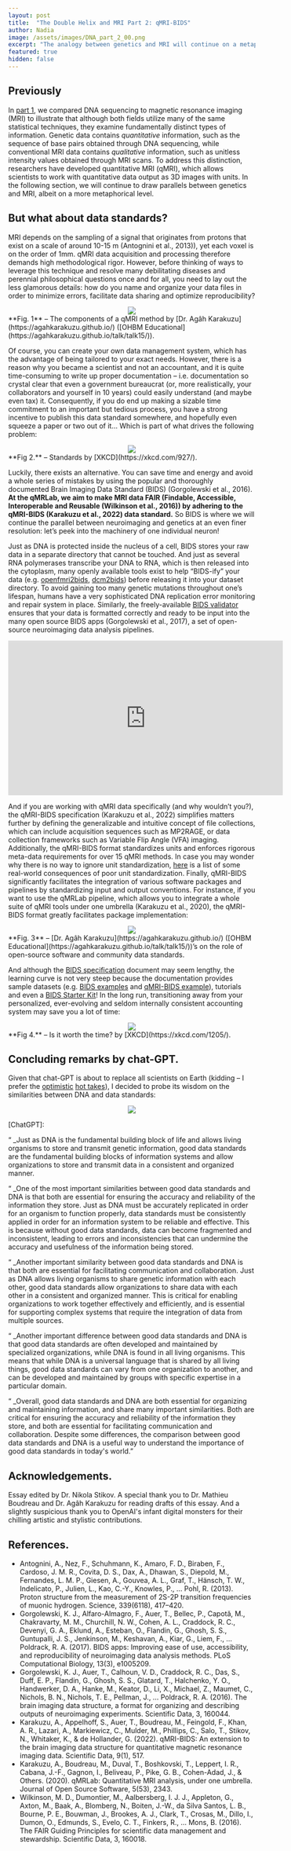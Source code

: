 ```yaml
---
layout: post
title:  "The Double Helix and MRI Part 2: qMRI-BIDS"
author: Nadia
image: /assets/images/DNA_part_2_00.png
excerpt: "The analogy between genetics and MRI will continue on a metaphorical level as we dive into our cellular machinery and qMRI-BIDS (Karakuzu et al. 2022)."
featured: true
hidden: false
---
```


## Previously

In [part 1](https://qmrlab.org/2022/12/20/DNA-qMRI-part-1.html), we compared DNA sequencing to magnetic resonance imaging (MRI) to illustrate that although both fields utilize many of the same statistical techniques, they examine fundamentally distinct types of information. Genetic data contains _quantitative_ information, such as the sequence of base pairs obtained through DNA sequencing, while conventional MRI data contains _qualitative_ information, such as unitless intensity values obtained through MRI scans. To address this distinction, researchers have developed quantitative MRI (qMRI), which allows scientists to work with quantitative data output as 3D images with units. In the following section, we will continue to draw parallels between genetics and MRI, albeit on a more metaphorical level.

## But what about data standards?

MRI depends on the sampling of a signal that originates from protons that exist on a scale of around 10-15 m (Antognini et al., 2013)), yet each voxel is on the order of 1mm. qMRI data acquisition and processing therefore demands high methodological rigor. However, before thinking of ways to leverage this technique and resolve many debilitating diseases and perennial philosophical questions once and for all, you need to lay out the less glamorous details: how do you name and organize your data files in order to minimize errors, facilitate data sharing and optimize reproducibility?

<center><img src="{{ site.baseurl }}/assets/images/DNA_part_2_01.png"/></center>**Fig. 1** – The components of a qMRI method by [Dr. Agâh Karakuzu](https://agahkarakuzu.github.io/) ([OHBM Educational](https://agahkarakuzu.github.io/talk/talk15/)).

Of course, you can create your own data management system, which has the advantage of being tailored to your exact needs. However, there is a reason why you became a scientist and not an accountant, and it is quite time-consuming to write up proper documentation – i.e. documentation so crystal clear that even a government bureaucrat (or, more realistically, your collaborators and yourself in 10 years) could easily understand (and maybe even tax) it. Consequently, if you do end up making a sizable time commitment to an important but tedious process, you have a strong incentive to publish this data standard somewhere, and hopefully even squeeze a paper or two out of it… Which is part of what drives the following problem:

<center><img src="{{ site.baseurl }}/assets/images/DNA_part_2_02.png"/></center>**Fig 2.** – Standards by [XKCD](https://xkcd.com/927/).

Luckily, there exists an alternative. You can save time and energy and avoid a whole series of mistakes by using the popular and thoroughly documented Brain Imaging Data Standard (BIDS) (Gorgolewski et al., 2016). **At the qMRLab, we aim to make MRI data FAIR (Findable, Accessible, Interoperable and Reusable (Wilkinson et al., 2016)) by adhering to the qMRI-BIDS (Karakuzu et al., 2022) data standard.** So BIDS is where we will continue the parallel between neuroimaging and genetics at an even finer resolution: let’s peek into the machinery of one individual neuron! 

Just as DNA is protected inside the nucleus of a cell, BIDS stores your raw data in a separate directory that cannot be touched. And just as several RNA polymerases transcribe your DNA to RNA, which is then released into the cytoplasm, many openly available tools exist to help “BIDS-ify” your data (e.g. [openfmri2bids](https://github.com/bids-standard/openfmri2bids), [dcm2bids](https://unfmontreal.github.io/Dcm2Bids/)) before releasing it into your dataset directory. To avoid gaining too many genetic mutations throughout one’s lifespan, humans have a very sophisticated DNA replication error monitoring and repair system in place. Similarly, the freely-available [BIDS validator](https://bids.neuroimaging.io/) ensures that your data is formatted correctly and ready to be input into the many open source BIDS apps (Gorgolewski et al., 2017), a set of open-source neuroimaging data analysis pipelines.

<center><iframe width="560" height="315" src="https://www.youtube.com/embed/gG7uCskUOrA" title="YouTube video player" frameborder="0" allow="accelerometer; autoplay; clipboard-write; encrypted-media; gyroscope; picture-in-picture" allowfullscreen></iframe></center>

And if you are working with qMRI data specifically (and why wouldn’t you?), the qMRI-BIDS specification (Karakuzu et al., 2022) simplifies matters further by defining the generalizable and intuitive concept of file collections, which can include acquisition sequences such as MP2RAGE, or data collection frameworks such as Variable Flip Angle (VFA) imaging. Additionally, the qMRI-BIDS format standardizes units and enforces rigorous meta-data requirements for over 15 qMRI methods. In case you may wonder why there is no way to ignore unit standardization, [here](https://gizmodo.com/five-massive-screw-ups-that-wouldnt-have-happened-if-we-1828746184) is a list of some real-world consequences of poor unit standardization. Finally, qMRI-BIDS significantly facilitates the integration of various software packages and pipelines by standardizing input and output conventions. For instance, if you want to use the qMRLab pipeline, which allows you to integrate a whole suite of qMRI tools under one umbrella (Karakuzu et al., 2020), the qMRI-BIDS format greatly facilitates package implementation:

<center><img src="{{ site.baseurl }}/assets/images/DNA_part_2_03.png"/></center>**Fig. 3** – [Dr. Agâh Karakuzu](https://agahkarakuzu.github.io/) ([OHBM Educational](https://agahkarakuzu.github.io/talk/talk15/))’s on the role of open-source software and community data standards.

And although the [BIDS specification](https://bids-specification.readthedocs.io/en/stable/) document may seem lengthy, the learning curve is not very steep because the documentation provides sample datasets (e.g. [BIDS examples](https://github.com/bids-standard/bids-examples)  and [qMRI-BIDS example](https://osf.io/k4bs5/)), tutorials and even a [BIDS Starter Kit](https://bids-standard.github.io/bids-starter-kit/)! In the long run, transitioning away from your personalized, ever-evolving and seldom internally consistent accounting system may save you a lot of time:

<center><img src="{{ site.baseurl }}/assets/images/DNA_part_2_04.png"/></center>**Fig 4.** – Is it worth the time? by [XKCD](https://xkcd.com/1205/).

## Concluding remarks by chat-GPT.

Given that chat-GPT is about to replace all scientists on Earth (kidding – I prefer the [optimistic](https://qantarot.substack.com/p/chatgpt-and-galactica-are-taking) [hot takes](https://noahpinion.substack.com/p/generative-ai-autocomplete-for-everything)), I decided to probe its wisdom on the similarities between DNA and data standards:

<center><img src="{{ site.baseurl }}/assets/images/DNA_part_2_05.png"/></center>

[ChatGPT]:

“ _Just as DNA is the fundamental building block of life and allows living organisms to store and transmit genetic information, good data standards are the fundamental building blocks of information systems and allow organizations to store and transmit data in a consistent and organized manner.

“ _One of the most important similarities between good data standards and DNA is that both are essential for ensuring the accuracy and reliability of the information they store. Just as DNA must be accurately replicated in order for an organism to function properly, data standards must be consistently applied in order for an information system to be reliable and effective. This is because without good data standards, data can become fragmented and inconsistent, leading to errors and inconsistencies that can undermine the accuracy and usefulness of the information being stored.

“ _Another important similarity between good data standards and DNA is that both are essential for facilitating communication and collaboration. Just as DNA allows living organisms to share genetic information with each other, good data standards allow organizations to share data with each other in a consistent and organized manner. This is critical for enabling organizations to work together effectively and efficiently, and is essential for supporting complex systems that require the integration of data from multiple sources.

“ _Another important difference between good data standards and DNA is that good data standards are often developed and maintained by specialized organizations, while DNA is found in all living organisms. This means that while DNA is a universal language that is shared by all living things, good data standards can vary from one organization to another, and can be developed and maintained by groups with specific expertise in a particular domain.

“ _Overall, good data standards and DNA are both essential for organizing and maintaining information, and share many important similarities. Both are critical for ensuring the accuracy and reliability of the information they store, and both are essential for facilitating communication and collaboration. Despite some differences, the comparison between good data standards and DNA is a useful way to understand the importance of good data standards in today's world.”

## Acknowledgements.
Essay edited by Dr. Nikola Stikov. A special thank you to Dr. Mathieu Boudreau and Dr. Agâh Karakuzu for reading drafts of this essay. And a slightly suspicious thank you to OpenAI's infant digital monsters for their chilling artistic and stylistic contributions.

## References.
* Antognini, A., Nez, F., Schuhmann, K., Amaro, F. D., Biraben, F., Cardoso, J. M. R., Covita, D. S., Dax, A., Dhawan, S., Diepold, M., Fernandes, L. M. P., Giesen, A., Gouvea, A. L., Graf, T., Hänsch, T. W., Indelicato, P., Julien, L., Kao, C.-Y., Knowles, P., … Pohl, R. (2013). Proton structure from the measurement of 2S-2P transition frequencies of muonic hydrogen. Science, 339(6118), 417–420.
* Gorgolewski, K. J., Alfaro-Almagro, F., Auer, T., Bellec, P., Capotă, M., Chakravarty, M. M., Churchill, N. W., Cohen, A. L., Craddock, R. C., Devenyi, G. A., Eklund, A., Esteban, O., Flandin, G., Ghosh, S. S., Guntupalli, J. S., Jenkinson, M., Keshavan, A., Kiar, G., Liem, F., … Poldrack, R. A. (2017). BIDS apps: Improving ease of use, accessibility, and reproducibility of neuroimaging data analysis methods. PLoS Computational Biology, 13(3), e1005209.
* Gorgolewski, K. J., Auer, T., Calhoun, V. D., Craddock, R. C., Das, S., Duff, E. P., Flandin, G., Ghosh, S. S., Glatard, T., Halchenko, Y. O., Handwerker, D. A., Hanke, M., Keator, D., Li, X., Michael, Z., Maumet, C., Nichols, B. N., Nichols, T. E., Pellman, J., … Poldrack, R. A. (2016). The brain imaging data structure, a format for organizing and describing outputs of neuroimaging experiments. Scientific Data, 3, 160044.
* Karakuzu, A., Appelhoff, S., Auer, T., Boudreau, M., Feingold, F., Khan, A. R., Lazari, A., Markiewicz, C., Mulder, M., Phillips, C., Salo, T., Stikov, N., Whitaker, K., & de Hollander, G. (2022). qMRI-BIDS: An extension to the brain imaging data structure for quantitative magnetic resonance imaging data. Scientific Data, 9(1), 517.
* Karakuzu, A., Boudreau, M., Duval, T., Boshkovski, T., Leppert, I. R., Cabana, J.-F., Gagnon, I., Beliveau, P., Pike, G. B., Cohen-Adad, J., & Others. (2020). qMRLab: Quantitative MRI analysis, under one umbrella. Journal of Open Source Software, 5(53), 2343.
* Wilkinson, M. D., Dumontier, M., Aalbersberg, I. J. J., Appleton, G., Axton, M., Baak, A., Blomberg, N., Boiten, J.-W., da Silva Santos, L. B., Bourne, P. E., Bouwman, J., Brookes, A. J., Clark, T., Crosas, M., Dillo, I., Dumon, O., Edmunds, S., Evelo, C. T., Finkers, R., … Mons, B. (2016). The FAIR Guiding Principles for scientific data management and stewardship. Scientific Data, 3, 160018.
